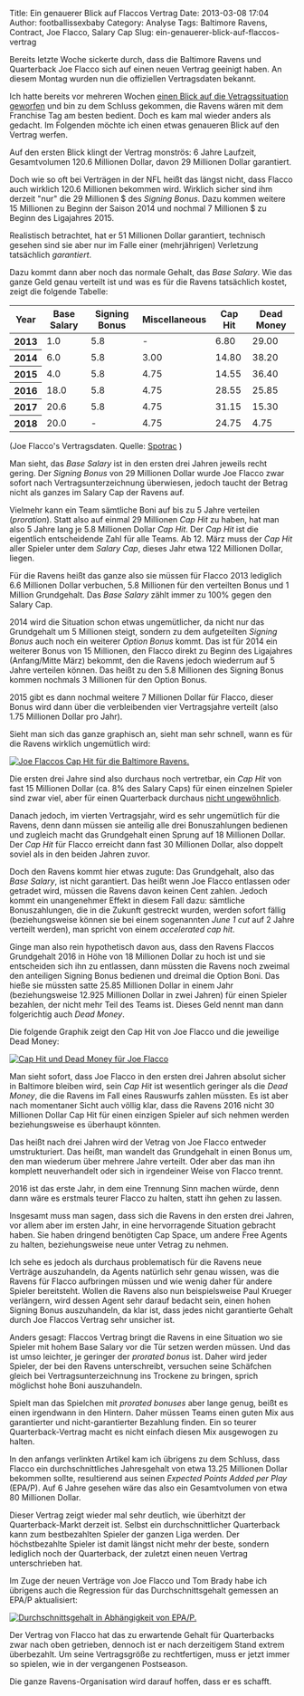 Title: Ein genauerer Blick auf Flaccos Vertrag
Date: 2013-03-08 17:04
Author: footballissexbaby
Category: Analyse
Tags: Baltimore Ravens, Contract, Joe Flacco, Salary Cap
Slug: ein-genauerer-blick-auf-flaccos-vertrag

Bereits letzte Woche sickerte durch, dass die Baltimore Ravens und
Quarterback Joe Flacco sich auf einen neuen Vertrag geeinigt haben. An
diesem Montag wurden nun die offiziellen Vertragsdaten bekannt.

Ich hatte bereits vor mehreren Wochen [einen Blick auf die
Vetragssituation geworfen][] und bin zu dem Schluss gekommen, die Ravens
wären mit dem Franchise Tag am besten bedient. Doch es kam mal wieder
anders als gedacht. Im Folgenden möchte ich einen etwas genaueren Blick
auf den Vertrag werfen.

Auf den ersten Blick klingt der Vertrag monströs: 6 Jahre Laufzeit,
Gesamtvolumen 120.6 Millionen Dollar, davon 29 Millionen Dollar
garantiert.

Doch wie so oft bei Verträgen in der NFL heißt das längst nicht, dass
Flacco auch wirklich 120.6 Millionen bekommen wird. Wirklich sicher sind
ihm derzeit "nur" die 29 Millionen $ des *Signing Bonus*. Dazu kommen
weitere 15 Millionen zu Beginn der Saison 2014 und nochmal 7 Millionen
$ zu Beginn des Ligajahres 2015.

Realistisch betrachtet, hat er 51 Millionen Dollar garantiert, technisch
gesehen sind sie aber nur im Falle einer (mehrjährigen) Verletzung
tatsächlich *garantiert*.

Dazu kommt dann aber noch das normale Gehalt, das *Base Salary*. Wie das
ganze Geld genau verteilt ist und was es für die Ravens tatsächlich
kostet, zeigt die folgende Tabelle:

<table class="table table-striped">
<thead>
<tr>
<th>
Year

</th>
<th>
Base Salary

</th>
<th>
Signing Bonus

</th>
<th>
Miscellaneous

</th>
<th>
Cap Hit

</th>
<th>
Dead Money

</th>
</tr>
</thead>
<tbody>
<tr>
<th>
2013

</th>
<td>
1.0

</td>
<td>
5.8

</td>
<td>
-

</td>
<td>
6.80

</td>
<td>
29.00

</td>
</tr>
<tr>
<th>
2014

</th>
<td>
6.0

</td>
<td>
5.8

</td>
<td>
3.00

</td>
<td>
14.80

</td>
<td>
38.20

</td>
</tr>
<tr>
<th>
2015

</th>
<td>
4.0

</td>
<td>
5.8

</td>
<td>
4.75

</td>
<td>
14.55

</td>
<td>
36.40

</td>
</tr>
<tr>
<th>
2016

</th>
<td>
18.0

</td>
<td>
5.8

</td>
<td>
4.75

</td>
<td>
28.55

</td>
<td>
25.85

</td>
</tr>
<tr>
<th>
2017

</th>
<td>
20.6

</td>
<td>
5.8

</td>
<td>
4.75

</td>
<td>
31.15

</td>
<td>
15.30

</td>
</tr>
<tr>
<th>
2018

</th>
<td>
20.0

</td>
<td>
-

</td>
<td>
4.75

</td>
<td>
24.75

</td>
<td>
4.75

</td>
</tr>
</tbody>
</table>

(Joe Flacco's Vertragsdaten. Quelle: [Spotrac][] )

Man sieht, das *Base Salary* ist in den ersten drei Jahren jeweils recht
gering. Der *Signing Bonus* von 29 Millionen Dollar wurde Joe Flacco
zwar sofort nach Vertragsunterzeichnung überwiesen, jedoch taucht der
Betrag nicht als ganzes im Salary Cap der Ravens auf.

Vielmehr kann ein Team sämtliche Boni auf bis zu 5 Jahre verteilen
(*proration*). Statt also auf einmal 29 Millionen *Cap Hit* zu haben,
hat man also 5 Jahre lang je 5.8 Millionen Dollar *Cap Hit*. Der *Cap
Hit* ist die eigentlich entscheidende Zahl für alle Teams. Ab 12. März
muss der *Cap Hit* aller Spieler unter dem *Salary Cap*, dieses Jahr
etwa 122 Millionen Dollar, liegen.

Für die Ravens heißt das ganze also sie müssen für Flacco 2013 lediglich
6.6 Millionen Dollar verbuchen, 5.8 Millionen für den verteilten Bonus
und 1 Million Grundgehalt. Das *Base Salary* zählt immer zu 100% gegen
den Salary Cap.

2014 wird die Situation schon etwas ungemütlicher, da nicht nur das
Grundgehalt um 5 Millionen steigt, sondern zu dem aufgeteilten *Signing
Bonus* auch noch ein weiterer *Option Bonus* kommt. Das ist für 2014 ein
weiterer Bonus von 15 Millionen, den Flacco direkt zu Beginn des
Ligajahres (Anfang/Mitte März) bekommt, den die Ravens jedoch wiederrum
auf 5 Jahre verteilen können. Das heißt zu den 5.8 Millionen des Signing
Bonus kommen nochmals 3 Millionen für den Option Bonus.

2015 gibt es dann nochmal weitere 7 Millionen Dollar für Flacco, dieser
Bonus wird dann über die verbleibenden vier Vertragsjahre verteilt (also
1.75 Millionen Dollar pro Jahr).

Sieht man sich das ganze graphisch an, sieht man sehr schnell, wann es
für die Ravens wirklich ungemütlich wird:

[![Joe Flaccos Cap Hit für die Baltimore Ravens.](|filename|/images/flacco_cap_hit-300x200.png)](|filename|/images/flacco_cap_hit.png)

Die ersten drei Jahre sind also durchaus noch vertretbar, ein *Cap Hit*
von fast 15 Millionen Dollar (ca. 8% des Salary Caps) für einen
einzelnen Spieler sind zwar viel, aber für einen Quarterback durchaus
[nicht ungewöhnlich][].

Danach jedoch, im vierten Vertragsjahr, wird es sehr ungemütlich für die
Ravens, denn dann müssen sie anteilig alle drei Bonuszahlungen bedienen
und zugleich macht das Grundgehalt einen Sprung auf 18 Millionen Dollar.
Der *Cap Hit* für Flacco erreicht dann fast 30 Millionen Dollar, also
doppelt soviel als in den beiden Jahren zuvor.

Doch den Ravens kommt hier etwas zugute: Das Grundgehalt, also das *Base
Salary*, ist nicht garantiert. Das heißt wenn Joe Flacco entlassen oder
getradet wird, müssen die Ravens davon keinen Cent zahlen. Jedoch kommt
ein unangenehmer Effekt in diesem Fall dazu: sämtliche Bonuszahlungen,
die in die Zukunft gestreckt wurden, werden sofort fällig
(beziehungsweise können sie bei einem sogenannten *June 1 cut* auf 2
Jahre verteilt werden), man spricht von einem *accelerated cap hit*.

Ginge man also rein hypothetisch davon aus, dass den Ravens Flaccos
Grundgehalt 2016 in Höhe von 18 Millionen Dollar zu hoch ist und sie
entscheiden sich ihn zu entlassen, dann müssten die Ravens noch zweimal
den anteiligen Signing Bonus bedienen und dreimal die Option Boni. Das
hieße sie müssten satte 25.85 Millionen Dollar in einem Jahr
(beziehungsweise 12.925 Millionen Dollar in zwei Jahren) für einen
Spieler bezahlen, der nicht mehr Teil des Teams ist. Dieses Geld nennt
man dann folgerichtig auch *Dead Money*.

Die folgende Graphik zeigt den Cap Hit von Joe Flacco und die jeweilige
Dead Money:

[![Cap Hit und Dead Money für Joe Flacco](|filename|/images/flacco_dead_money-300x200.png)](|filename|/images/flacco_dead_money.png)

Man sieht sofort, dass Joe Flacco in den ersten drei Jahren absolut
sicher in Baltimore bleiben wird, sein *Cap Hit* ist wesentlich geringer
als die *Dead Money*, die die Ravens im Fall eines Rauswurfs zahlen
müssten. Es ist aber nach momentaner Sicht auch völlig klar, dass die
Ravens 2016 nicht 30 Millionen Dollar Cap Hit für einen einzigen Spieler
auf sich nehmen werden beziehungsweise es überhaupt könnten.

Das heißt nach drei Jahren wird der Vetrag von Joe Flacco entweder
umstrukturiert. Das heißt, man wandelt das Grundgehalt in einen Bonus
um, den man wiederum über mehrere Jahre verteilt. Oder aber das man ihn
komplett neuverhandelt oder sich in irgendeiner Weise von Flacco trennt.

2016 ist das erste Jahr, in dem eine Trennung Sinn machen würde, denn
dann wäre es erstmals teurer Flacco zu halten, statt ihn gehen zu
lassen.

Insgesamt muss man sagen, dass sich die Ravens in den ersten drei
Jahren, vor allem aber im ersten Jahr, in eine hervorragende Situation
gebracht haben. Sie haben dringend benötigten Cap Space, um andere Free
Agents zu halten, beziehungsweise neue unter Vetrag zu nehmen.

Ich sehe es jedoch als durchaus problematisch für die Ravens neue
Verträge auszuhandeln, da Agents natürlich sehr genau wissen, was die
Ravens für Flacco aufbringen müssen und wie wenig daher für andere
Spieler bereitsteht. Wollen die Ravens also nun beispielsweise Paul
Krueger verlängern, wird dessen Agent sehr darauf bedacht sein, einen
hohen Signing Bonus auszuhandeln, da klar ist, dass jedes nicht
garantierte Gehalt durch Joe Flaccos Vertrag sehr unsicher ist.

Anders gesagt: Flaccos Vertrag bringt die Ravens in eine Situation wo
sie Spieler mit hohem Base Salary vor die Tür setzen werden müssen. Und
das ist umso leichter, je geringer der *prorated bonus* ist. Daher wird
jeder Spieler, der bei den Ravens unterschreibt, versuchen seine
Schäfchen gleich bei Vertragsunterzeichnung ins Trockene zu bringen,
sprich möglichst hohe Boni auszuhandeln.

Spielt man das Spielchen mit *prorated bonuses* aber lange genug, beißt
es einen irgendwann in den Hintern. Daher müssen Teams einen guten Mix
aus garantierter und nicht-garantierter Bezahlung finden. Ein so teurer
Quarterback-Vertrag macht es nicht einfach diesen Mix ausgewogen zu
halten.

In den anfangs verlinkten Artikel kam ich übrigens zu dem Schluss, dass
Flacco ein durchschnittliches Jahresgehalt von etwa 13.25 Millionen
Dollar bekommen sollte, resultierend aus seinen *Expected Points Added
per Play* (EPA/P). Auf 6 Jahre gesehen wäre das also ein Gesamtvolumen
von etwa 80 Millionen Dollar.

Dieser Vertrag zeigt wieder mal sehr deutlich, wie überhitzt der
Quarterback-Markt derzeit ist. Selbst ein durchschnittlicher Quarterback
kann zum bestbezahlten Spieler der ganzen Liga werden. Der
höchstbezahlte Spieler ist damit längst nicht mehr der beste, sondern
lediglich noch der Quarterback, der zuletzt einen neuen Vertrag
unterschrieben hat.

Im Zuge der neuen Verträge von Joe Flacco und Tom Brady habe ich
übrigens auch die Regression für das Durchschnittsgehalt gemessen an
EPA/P aktualisiert:

[![Durchschnittsgehalt in Abhängigkeit von EPA/P.](|filename|/images/epa_vs_salary.png)](|filename|/images/epa_vs_salary.png)

Der Vertrag von Flacco hat das zu erwartende Gehalt für Quarterbacks
zwar nach oben getrieben, dennoch ist er nach derzeitigem Stand extrem
überbezahlt. Um seine Vertragsgröße zu rechtfertigen, muss er jetzt
immer so spielen, wie in der vergangenen Postseason.

Die ganze Ravens-Organisation wird darauf hoffen, dass er es schafft.

  [einen Blick auf die Vetragssituation geworfen]: |filename|wieviel-sollte-joe-flacco-den-ravens-wert-sein.md
    "Wieviel sollte Joe Flacco den Ravens wert sein?"
  [Spotrac]: http://www.spotrac.com/nfl/baltimore-ravens/joe-flacco/

  [nicht ungewöhnlich]: http://www.spotrac.com/top-salaries/nfl/cap-hit/quarterback/
  
